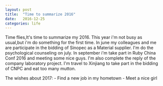 ```yaml
---
layout: post
title:  "Time to summarize 2016"
date:   2016-12-25
categories: life
---
```

Time flies,It's time to summarize my 2016.
This year i'm not busy as usual,but i'm do something for the first time.
In june my colleagues and me are participate in the bidding of Sinopec as a Material supplier.
I'm do the psychological counseling on july.
In september i'm take part in Ruby China Conf 2016 and meeting some nice guys. I'm also complete the reply of the company laboratory project.
I'm travel to Xinjiang to take part in the bidding of CNPC and eat too many mutton.

The wishes about 2017: 
                   - Find a new job in my hometown
                   - Meet a nice girl


